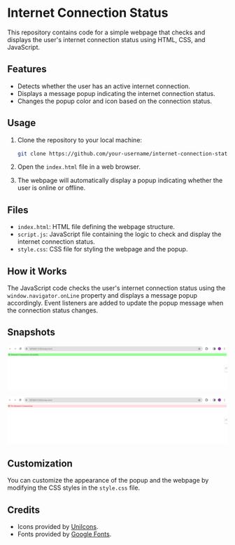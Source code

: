 # Internet Connection Status

This repository contains code for a simple webpage that checks and displays the user's internet connection status using HTML, CSS, and JavaScript.

## Features

- Detects whether the user has an active internet connection.
- Displays a message popup indicating the internet connection status.
- Changes the popup color and icon based on the connection status.

## Usage

1. Clone the repository to your local machine:

    ```bash
    git clone https://github.com/your-username/internet-connection-status.git
    ```

2. Open the `index.html` file in a web browser.

3. The webpage will automatically display a popup indicating whether the user is online or offline.

## Files

- `index.html`: HTML file defining the webpage structure.
- `script.js`: JavaScript file containing the logic to check and display the internet connection status.
- `style.css`: CSS file for styling the webpage and the popup.

## How it Works

The JavaScript code checks the user's internet connection status using the `window.navigator.onLine` property and displays a message popup accordingly. Event listeners are added to update the popup message when the connection status changes.

## Snapshots

![Screenshot of Internet Connection Status](images/screenshot1.png)

![Screenshot of Internet Connection Status](images/screenshot2.png)

## Customization

You can customize the appearance of the popup and the webpage by modifying the CSS styles in the `style.css` file.

## Credits

- Icons provided by [UniIcons](https://iconscout.com/unicons).
- Fonts provided by [Google Fonts](https://fonts.google.com/).
